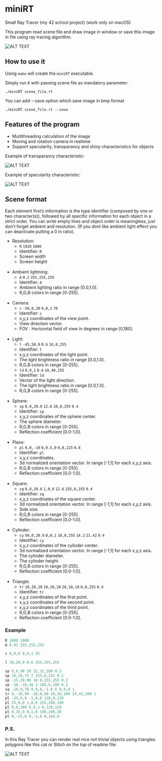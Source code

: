 # miniRT
Small Ray Tracer (my 42 school project) (work only on macOS)

This program read scene file and draw image in window or save this image in file using ray tracing algorithm.

![ALT TEXT](images/stitch_minirt.jpg "Stitch rendered by my ray tracer")

## How to use it

Using ``make`` will create the ``miniRT`` executable.

Simply run it with passing scene file as mandatory parameter:

```
./miniRT scene_file.rt
```

You can add --save option which save image in bmp format

```
./miniRT scene_file.rt --save
```


## Features of the program

* Multithreading calculation of the image
* Moving and rotation camera in realtime
* Support specularity, transparancy and shiny characteristics for objects

Example of transparancy characteristic:

![ALT TEXT](images/glass_minirt.png "Example of transparancy characteristic")

Example of specularity characteristic:

![ALT TEXT](images/balls_minirt.png "Example of specularity characteristic")

## Scene format
Each element first’s information is the type identifier (composed by one or two character(s)), followed by all specific information for each object in a strict order. You can write empty lines and object order is meaningless, just don't forget ambient and resolution. (If you dont like ambient light effect you can deactivate putting a 0 in ratio).
+ Resolution:
  + `R` `1920` `1080`
  + Identifier: `R`
  + Screen width
  + Screen height
</br></br>
+ Ambient lightning:
  + `A` `0.2` `255,255,255`
  + Identifier: `A`
  + Ambient lighting ratio in range [0.0,1.0].
  + R,G,B colors in range [0-255].
</br></br>
+ Camera:
  + `c` `-50,0,20` `0,0,1` `70`
  + Identifier: `c`
  + x,y,z coordinates of the view point.
  + View direction vector.
  + FOV : Horizontal field of view in degrees in range [0,180].
</br></br>
+ Light:
  + `l` `-45,50,0` `0.6` `10,0,255`
   + Identifier: `l`
   + x,y,z coordinates of the light point.
   + The light brightness ratio in range [0.0,1.0].
   + R,G,B colors in range [0-255].
  + `ld` `0,0,1` `0.6` `10,40,255`
   + Identifier: `ld`
   + Vector of the light direction.
   + The light brightness ratio in range [0.0,1.0].
   + R,G,B colors in range [0-255].
</br></br>
+ Sphere:
  + `sp` `0,0,20.6` `12.6` `10,0,255` `0.4`
  + Identifier: `sp`
  + x,y,z coordinates of the sphere center.
  + The sphere diameter.
  + R,G,B colors in range [0-255].
  + Reflection coefficient [0.0-1.0].
</br></br>
+ Plane:
  + `pl` `0,0,-10` `0,0.5,0` `0,0,225` `0.4`
  + Identifier: `pl`
  + x,y,z coordinates.
  + 3d normalized orientation vector. In range [-1,1] for each x,y,z axis.
  + R,G,B colors in range [0-255].
  + Reflection coefficient [0.0-1.0].
</br></br>
+ Square:
  + `sq` `0,0,20.6` `1,0,0` `12.6` `255,0,255` `0.4`
  + Identifier: `sq`
  + x,y,z coordinates of the square center.
  + 3d normalized orientation vector. In range [-1,1] for each x,y,z axis.
  + Side size.
  + R,G,B colors in range [0-255].
  + Reflection coefficient [0.0-1.0].
</br></br>
+ Cylinder:
  + `cy` `50,0,20.6` `0,0,1` `10,0,255` `14.2` `21.42` `0.4`
  + Identifier: `cy`
  + x,y,z coordinates of the cylinder center.
  + 3d normalized orientation vector. In range [-1,1] for each x,y,z axis.
  + The cylinder diameter.
  + The cylinder height.
  + R,G,B colors in range [0-255].
  + Reflection coefficient [0.0-1.0].
</br></br>
+ Triangle:
  + `tr` `10,20,10` `10,10,20` `20,10,10` `0,0,255` `0.4`
  + Identifier: `tr`
  + x,y,z coordinates of the first point.
  + x,y,z coordinates of the second point.
  + x,y,z coordinates of the third point.
  + R,G,B colors in range [0-255].
  + Reflection coefficient [0.0-1.0].
  
### Example
```c
R 1000 1000
A 0.01 255,255,255

c 0,0,0 0,0,1 55

l 10,20,0 0.6 255,255,255

sp 0,0,90 20 32,32,200 0.2
sp 10,20,75 7 255,0,255 0.2
sp -15,20,90 10 0,255,255 0.2
sp -10,-10,30 3 100,0,100 0.2
sq -10,0,70 0.9,0,-1.0 6 0,0,0 1
tr 0,-10,90 -10,0,90 10,20,100 24,43,200 1
pl -25,0,0 -1,0,0 120,0,120
pl 25,0,0 1,0,0 255,200,100
pl 0,0,100 0,0,1 0,120,120
pl 0,25,0 0,1,0 100,200,30
pl 0,-25,0 0,-1,0 0,160,0
```
</div>

### P.S.

In this Ray Tracer you can render real nice not trivial objects using triangles polygons like this cat or Stitch on the top of readme file:


![ALT TEXT](images/cat_minirt.bmp "Lowpoly cat")
